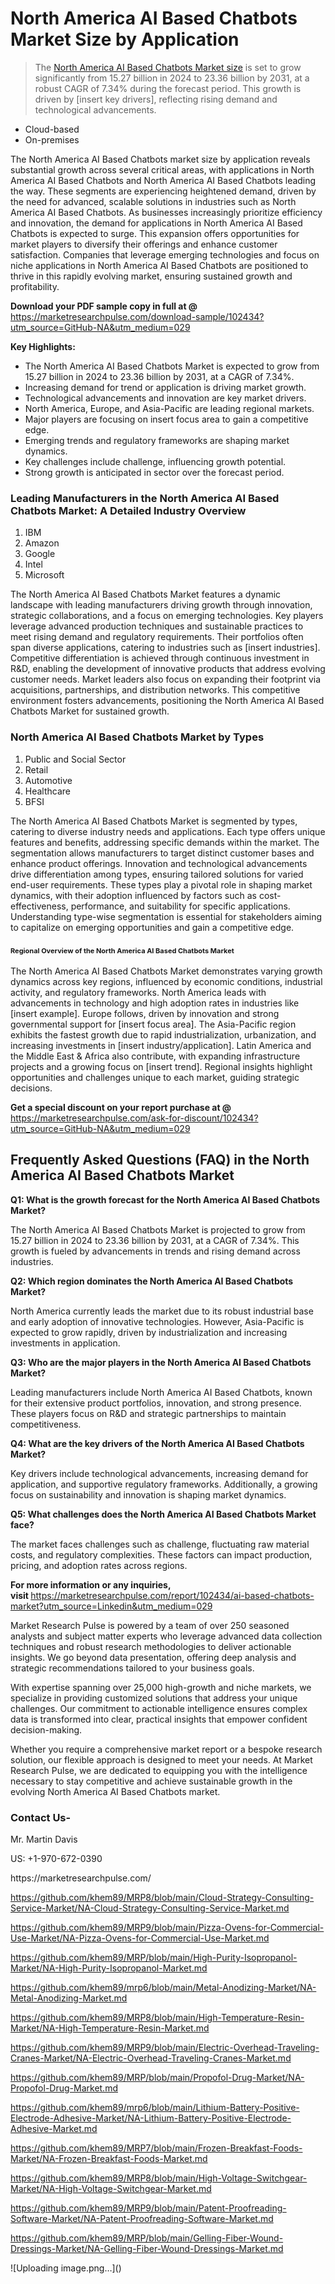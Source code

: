 <h1>North America AI Based Chatbots Market&nbsp;Size by Application</h1><blockquote><p>The <a href="https://marketresearchpulse.com/download-sample/102434?utm_source=GitHub-NA&amp;utm_medium=029">North America AI Based Chatbots Market size</a> is set to grow significantly from 15.27 billion in 2024 to 23.36 billion by 2031, at a robust CAGR of 7.34% during the forecast period. This growth is driven by [insert key drivers], reflecting rising demand and technological advancements.</p></blockquote><ul><li>Cloud-based<li> On-premises</li></ul><p>The North America AI Based Chatbots market size by application reveals substantial growth across several critical areas, with applications in North America AI Based Chatbots and North America AI Based Chatbots leading the way. These segments are experiencing heightened demand, driven by the need for advanced, scalable solutions in industries such as North America AI Based Chatbots. As businesses increasingly prioritize efficiency and innovation, the demand for applications in North America AI Based Chatbots is expected to surge. This expansion offers opportunities for market players to diversify their offerings and enhance customer satisfaction. Companies that leverage emerging technologies and focus on niche applications in North America AI Based Chatbots are positioned to thrive in this rapidly evolving market, ensuring sustained growth and profitability.</p><p><strong>Download your PDF sample copy in full at @ </strong><a href="https://marketresearchpulse.com/download-sample/102434?utm_source=GitHub-NA&amp;utm_medium=029">https://marketresearchpulse.com/download-sample/102434?utm_source=GitHub-NA&amp;utm_medium=029</a></p><p><strong>Key Highlights: </strong></p><ul><li>The North America AI Based Chatbots Market is expected to grow from 15.27 billion in 2024 to 23.36 billion by 2031, at a CAGR of 7.34%.</li><li>Increasing demand for trend or application is driving market growth.</li><li>Technological advancements and innovation are key market drivers.</li><li>North America, Europe, and Asia-Pacific are leading regional markets.</li><li>Major players are focusing on insert focus area to gain a competitive edge.</li><li>Emerging trends and regulatory frameworks are shaping market dynamics.</li><li>Key challenges include challenge, influencing growth potential.</li><li>Strong growth is anticipated in sector over the forecast period.</li></ul><h3>Leading Manufacturers in the North America AI Based Chatbots Market: A Detailed Industry Overview</h3><ol><li>IBM</li><li>Amazon</li><li>Google</li><li>Intel</li><li>Microsoft</li></ol><div class="flex max-w-full flex-col flex-grow"><div class="min-h-8 text-message flex w-full flex-col items-end gap-2 whitespace-normal break-words [.text-message+&amp;]:mt-5" dir="auto" data-message-author-role="assistant" data-message-id="fd8432e4-4910-450d-b182-61b7bfb0a01f" data-message-model-slug="gpt-4o"><div class="flex w-full flex-col gap-1 empty:hidden first:pt-[3px]"><div class="markdown prose w-full break-words dark:prose-invert light"><p>The North America AI Based Chatbots Market features a dynamic landscape with leading manufacturers driving growth through innovation, strategic collaborations, and a focus on emerging technologies. Key players leverage advanced production techniques and sustainable practices to meet rising demand and regulatory requirements. Their portfolios often span diverse applications, catering to industries such as [insert industries]. Competitive differentiation is achieved through continuous investment in R&amp;D, enabling the development of innovative products that address evolving customer needs. Market leaders also focus on expanding their footprint via acquisitions, partnerships, and distribution networks. This competitive environment fosters advancements, positioning the North America AI Based Chatbots Market for sustained growth.</p></div></div></div></div><h3>North America AI Based Chatbots Market by Types</h3><ol><li>Public and Social Sector<li> Retail<li> Automotive<li> Healthcare<li> BFSI</li></ol><div class="flex max-w-full flex-col flex-grow"><div class="min-h-8 text-message flex w-full flex-col items-end gap-2 whitespace-normal break-words [.text-message+&amp;]:mt-5" dir="auto" data-message-author-role="assistant" data-message-id="084470be-0bb7-4664-bddf-5156b4f41249" data-message-model-slug="gpt-4o-mini"><div class="flex w-full flex-col gap-1 empty:hidden first:pt-[3px]"><div class="markdown prose w-full break-words dark:prose-invert light"><p>The North America AI Based Chatbots Market is segmented by types, catering to diverse industry needs and applications. Each type offers unique features and benefits, addressing specific demands within the market. The segmentation allows manufacturers to target distinct customer bases and enhance product offerings. Innovation and technological advancements drive differentiation among types, ensuring tailored solutions for varied end-user requirements. These types play a pivotal role in shaping market dynamics, with their adoption influenced by factors such as cost-effectiveness, performance, and suitability for specific applications. Understanding type-wise segmentation is essential for stakeholders aiming to capitalize on emerging opportunities and gain a competitive edge.</p></div></div></div></div><h3><span style="font-size: 11px;">Regional Overview of the North America AI Based Chatbots Market</span></h3><div class="flex max-w-full flex-col flex-grow"><div class="min-h-8 text-message flex w-full flex-col items-end gap-2 whitespace-normal break-words [.text-message+&amp;]:mt-5" dir="auto" data-message-author-role="assistant" data-message-id="e9038762-ce64-4e30-91c9-9bd413514231" data-message-model-slug="gpt-4o-mini"><div class="flex w-full flex-col gap-1 empty:hidden first:pt-[3px]"><div class="markdown prose w-full break-words dark:prose-invert light"><p>The North America AI Based Chatbots Market demonstrates varying growth dynamics across key regions, influenced by economic conditions, industrial activity, and regulatory frameworks. North America leads with advancements in technology and high adoption rates in industries like [insert example]. Europe follows, driven by innovation and strong governmental support for [insert focus area]. The Asia-Pacific region exhibits the fastest growth due to rapid industrialization, urbanization, and increasing investments in [insert industry/application]. Latin America and the Middle East &amp; Africa also contribute, with expanding infrastructure projects and a growing focus on [insert trend]. Regional insights highlight opportunities and challenges unique to each market, guiding strategic decisions.</p></div></div></div></div><p><strong>Get a special discount on your report purchase at @ </strong><a href="https://marketresearchpulse.com/ask-for-discount/102434?utm_source=GitHub-NA&amp;utm_medium=029">https://marketresearchpulse.com/ask-for-discount/102434?utm_source=GitHub-NA&amp;utm_medium=029</a></p><h2>Frequently Asked Questions (FAQ) in the North America AI Based Chatbots Market</h2><p><strong>Q1: What is the growth forecast for the North America AI Based Chatbots Market?</strong></p><p>The North America AI Based Chatbots Market is projected to grow from 15.27 billion in 2024 to 23.36 billion by 2031, at a CAGR of 7.34%. This growth is fueled by advancements in trends and rising demand across industries.</p><p><strong>Q2: Which region dominates the North America AI Based Chatbots Market?</strong></p><p>North America currently leads the market due to its robust industrial base and early adoption of innovative technologies. However, Asia-Pacific is expected to grow rapidly, driven by industrialization and increasing investments in application.</p><p><strong>Q3: Who are the major players in the North America AI Based Chatbots Market?</strong></p><p>Leading manufacturers include North America AI Based Chatbots, known for their extensive product portfolios, innovation, and strong presence. These players focus on R&amp;D and strategic partnerships to maintain competitiveness.</p><p><strong>Q4: What are the key drivers of the North America AI Based Chatbots Market?</strong></p><p>Key drivers include technological advancements, increasing demand for application, and supportive regulatory frameworks. Additionally, a growing focus on sustainability and innovation is shaping market dynamics.</p><p><strong>Q5: What challenges does the North America AI Based Chatbots Market face?</strong></p><p>The market faces challenges such as challenge, fluctuating raw material costs, and regulatory complexities. These factors can impact production, pricing, and adoption rates across regions.</p><p><strong>For more information or any inquiries, visit&nbsp;</strong><a href="https://marketresearchpulse.com/report/102434/ai-based-chatbots-market?utm_source=Linkedin&utm_medium=029">https://marketresearchpulse.com/report/102434/ai-based-chatbots-market?utm_source=Linkedin&utm_medium=029</a></p><p>Market Research Pulse is powered by a team of over 250 seasoned analysts and subject matter experts who leverage advanced data collection techniques and robust research methodologies to deliver actionable insights. We go beyond data presentation, offering deep analysis and strategic recommendations tailored to your business goals.</p><p>With expertise spanning over 25,000 high-growth and niche markets, we specialize in providing customized solutions that address your unique challenges. Our commitment to actionable intelligence ensures complex data is transformed into clear, practical insights that empower confident decision-making.</p><p>Whether you require a comprehensive market report or a bespoke research solution, our flexible approach is designed to meet your needs. At Market Research Pulse, we are dedicated to equipping you with the intelligence necessary to stay competitive and achieve sustainable growth in the evolving North America AI Based Chatbots market.</p><h3><strong>Contact Us-</strong></h3><p>Mr. Martin Davis</p><p>US: +1-970-672-0390</p><p>https://marketresearchpulse.com/</p><p><a href="https://github.com/khem89/MRP8/blob/main/Cloud-Strategy-Consulting-Service-Market/NA-Cloud-Strategy-Consulting-Service-Market.md">https://github.com/khem89/MRP8/blob/main/Cloud-Strategy-Consulting-Service-Market/NA-Cloud-Strategy-Consulting-Service-Market.md</a></p><p><a href="https://github.com/khem89/MRP9/blob/main/Pizza-Ovens-for-Commercial-Use-Market/NA-Pizza-Ovens-for-Commercial-Use-Market.md">https://github.com/khem89/MRP9/blob/main/Pizza-Ovens-for-Commercial-Use-Market/NA-Pizza-Ovens-for-Commercial-Use-Market.md</a></p><p><a href="https://github.com/khem89/MRP/blob/main/High-Purity-Isopropanol-Market/NA-High-Purity-Isopropanol-Market.md">https://github.com/khem89/MRP/blob/main/High-Purity-Isopropanol-Market/NA-High-Purity-Isopropanol-Market.md</a></p><p><a href="https://github.com/khem89/mrp6/blob/main/Metal-Anodizing-Market/NA-Metal-Anodizing-Market.md">https://github.com/khem89/mrp6/blob/main/Metal-Anodizing-Market/NA-Metal-Anodizing-Market.md</a></p><p><a href="https://github.com/khem89/MRP8/blob/main/High-Temperature-Resin-Market/NA-High-Temperature-Resin-Market.md">https://github.com/khem89/MRP8/blob/main/High-Temperature-Resin-Market/NA-High-Temperature-Resin-Market.md</a></p><p><a href="https://github.com/khem89/MRP9/blob/main/Electric-Overhead-Traveling-Cranes-Market/NA-Electric-Overhead-Traveling-Cranes-Market.md">https://github.com/khem89/MRP9/blob/main/Electric-Overhead-Traveling-Cranes-Market/NA-Electric-Overhead-Traveling-Cranes-Market.md</a></p><p><a href="https://github.com/khem89/MRP/blob/main/Propofol-Drug-Market/NA-Propofol-Drug-Market.md">https://github.com/khem89/MRP/blob/main/Propofol-Drug-Market/NA-Propofol-Drug-Market.md</a></p><p><a href="https://github.com/khem89/mrp6/blob/main/Lithium-Battery-Positive-Electrode-Adhesive-Market/NA-Lithium-Battery-Positive-Electrode-Adhesive-Market.md">https://github.com/khem89/mrp6/blob/main/Lithium-Battery-Positive-Electrode-Adhesive-Market/NA-Lithium-Battery-Positive-Electrode-Adhesive-Market.md</a></p><p><a href="https://github.com/khem89/MRP7/blob/main/Frozen-Breakfast-Foods-Market/NA-Frozen-Breakfast-Foods-Market.md">https://github.com/khem89/MRP7/blob/main/Frozen-Breakfast-Foods-Market/NA-Frozen-Breakfast-Foods-Market.md</a></p><p><a href="https://github.com/khem89/MRP8/blob/main/High-Voltage-Switchgear-Market/NA-High-Voltage-Switchgear-Market.md">https://github.com/khem89/MRP8/blob/main/High-Voltage-Switchgear-Market/NA-High-Voltage-Switchgear-Market.md</a></p><p><a href="https://github.com/khem89/MRP9/blob/main/Patent-Proofreading-Software-Market/NA-Patent-Proofreading-Software-Market.md">https://github.com/khem89/MRP9/blob/main/Patent-Proofreading-Software-Market/NA-Patent-Proofreading-Software-Market.md</a></p><p><a href="https://github.com/khem89/MRP/blob/main/Gelling-Fiber-Wound-Dressings-Market/NA-Gelling-Fiber-Wound-Dressings-Market.md">https://github.com/khem89/MRP/blob/main/Gelling-Fiber-Wound-Dressings-Market/NA-Gelling-Fiber-Wound-Dressings-Market.md</a></p>
![Uploading image.png…]()
